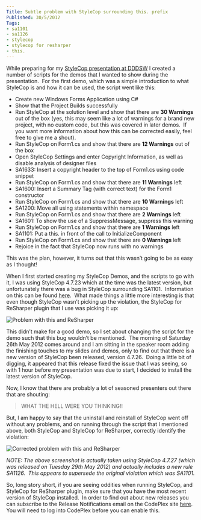 ```yaml
---
Title: Subtle problem with StyleCop surrounding this. prefix
Published: 30/5/2012
Tags:
- sa1101
- sa1126
- stylecop
- stylecop for resharper
- this.
---
```


While preparing for my [StyleCop presentation at DDDSW](http://www.gep13.co.uk/blog/dddsw-4-stylecop-breaking-down-the-barriers-to-entry) I created a number of scripts for the demos that I wanted to show during the presentation.  For the first demo, which was a simple introduction to what StyleCop is and how it can be used, the script went like this:

- Create new Windows Forms Application using C#
- Show that the Project Builds successfully
- Run StyleCop at the solution level and show that there are **30 Warnings** out of the box (yes, this may seem like a lot of warnings for a brand new project, with no custom code, but this was covered in later demos.  If you want more information about how this can be corrected easily, feel free to give me a shout).
- Run StyleCop on Form1.cs and show that there are **12 Warnings** out of the box
- Open StyleCop Settings and enter Copyright Information, as well as disable analysis of designer files
- SA1633: Insert a copyright header to the top of Form1.cs using code snippet
- Run StyleCop on Form1.cs and show that there are **11 Warnings** left
- SA1600: Insert a Summary Tag (with correct text) for the Form1 constructor
- Run StyleCop on Form1.cs and show that there are **10 Warnings** left
- SA1200: Move all using statements within namespace
- Run StyleCop on Form1.cs and show that there are **2 Warnings** left
- SA1601: To show the use of a SuppressMessage, suppress this warning
- Run StyleCop on Form1.cs and show that there are **1 Warnings** left
- SA1101: Put a this. in front of the call to InitializeComponent
- Run StyleCop on Form1.cs and show that there are **0 Warnings** left
- Rejoice in the fact that StyleCop now runs with no warnings

This was the plan, however, it turns out that this wasn’t going to be as easy as I thought!

When I first started creating my StyleCop Demos, and the scripts to go with it, I was using StyleCop 4.7.23 which at the time was the latest version, but unfortunately there was a bug in StyleCop surrounding SA1101.  Information on this can be found [here](http://stylecop.codeplex.com/workitem/7266).  What made things a little more interesting is that even though StyleCop wasn’t picking up the violation, the StyleCop for ReSharper plugin that I use was picking it up:

![Problem with this and ReSharper](https://gep13wpstorage.blob.core.windows.net/gep13/2012/5/30/Problem_with_this._and_resharper.png)

This didn’t make for a good demo, so I set about changing the script for the demo such that this bug wouldn’t be mentioned.  The morning of Saturday 26th May 2012 comes around and I am sitting in the speaker room adding the finishing touches to my slides and demos, only to find out that there is a new version of StyleCop been released, version 4.7.26.  Doing a little bit of digging, it appeared that this release fixed the issue that I was seeing, so with 1 hour before my presentation was due to start, I decided to install the latest version of StyleCop.

Now, I know that there are probably a lot of seasoned presenters out there that are shouting:

> WHAT THE HELL WERE YOU THINKING!!

But, I am happy to say that the uninstall and reinstall of StyleCop went off without any problems, and on running through the script that I mentioned above, both StyleCop and StyleCop for ReSharper, correctly identify the violation:

![Corrected problem with this and ReSharper](https://gep13wpstorage.blob.core.windows.net/gep13/2012/5/30/corrected_problem_with_this._and_resharper.png)

_NOTE: The above screenshot is actually taken using StyleCop 4.7.27 (which was released on Tuesday 29th May 2012) and actually includes a new rule SA1126.  This appears to supersede the original violation which was SA1101._

So, long story short, if you are seeing oddities when running StyleCop, and StyleCop for ReSharper plugin, make sure that you have the most recent version of StyleCop installed.  In order to find out about new releases you can subscribe to the Release Notifications email on the CodePlex site [here](http://stylecop.codeplex.com/releases/view/79972).  You will need to log into CodePlex before you can enable this.
